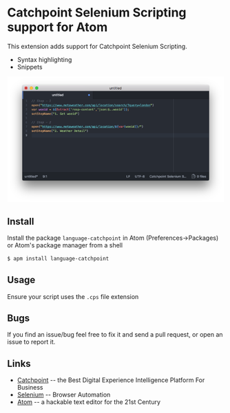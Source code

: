 # Catchpoint Selenium Scripting support for Atom

This extension adds support for Catchpoint Selenium Scripting.

* Syntax highlighting
* Snippets

![Screenshot](screenshot.png)

## Install

Install the package `language-catchpoint` in Atom (Preferences->Packages) or Atom's package manager from a shell

```bash
$ apm install language-catchpoint
```

## Usage

Ensure your script uses the `.cps` file extension

## Bugs

If you find an issue/bug feel free to fix it and send a pull request, or open an issue to report it.

## Links

* [Catchpoint](http://www.catchpoint.com/) -- the Best Digital Experience Intelligence Platform For Business
* [Selenium](http://www.seleniumhq.org/) -- Browser Automation
* [Atom](http://atom.io/) -- a hackable text editor for the 21st Century
